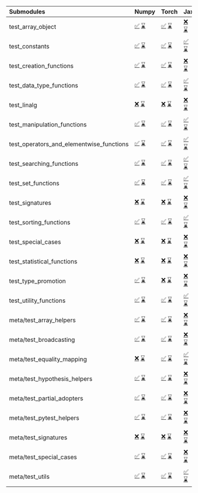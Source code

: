 | Submodules                               | Numpy                                                                                                                                                                                                                                                             | Torch                                                                                                                                                                                                                                                             | Jax                                                                                                                                                                                                                                                               | Tensorflow                                                                                                                                                                                                                                                        |
|:-----------------------------------------|:------------------------------------------------------------------------------------------------------------------------------------------------------------------------------------------------------------------------------------------------------------------|:------------------------------------------------------------------------------------------------------------------------------------------------------------------------------------------------------------------------------------------------------------------|:------------------------------------------------------------------------------------------------------------------------------------------------------------------------------------------------------------------------------------------------------------------|:------------------------------------------------------------------------------------------------------------------------------------------------------------------------------------------------------------------------------------------------------------------|
| test_array_object                        | <a href="https://github.com/unifyai/ivy/runs/8149790509?check_suite_focus=true" rel="noopener noreferrer" target="_blank">✅</a>   <a href="https://github.com/unifyai/ivy/runs/8150418394?check_suite_focus=true" rel="noopener noreferrer" target="_blank">⌛</a> | <a href="https://github.com/unifyai/ivy/runs/8149792343?check_suite_focus=true" rel="noopener noreferrer" target="_blank">✅</a>   <a href="https://github.com/unifyai/ivy/runs/8150420412?check_suite_focus=true" rel="noopener noreferrer" target="_blank">⌛</a> | <a href="https://github.com/unifyai/ivy/runs/8149793932?check_suite_focus=true" rel="noopener noreferrer" target="_blank">❌</a>   <a href="https://github.com/unifyai/ivy/runs/8150422009?check_suite_focus=true" rel="noopener noreferrer" target="_blank">⌛</a> | <a href="https://github.com/unifyai/ivy/runs/8149795205?check_suite_focus=true" rel="noopener noreferrer" target="_blank">✅</a>   <a href="https://github.com/unifyai/ivy/runs/8150423702?check_suite_focus=true" rel="noopener noreferrer" target="_blank">⌛</a> |
| test_constants                           | <a href="https://github.com/unifyai/ivy/runs/8149790576?check_suite_focus=true" rel="noopener noreferrer" target="_blank">✅</a>   <a href="https://github.com/unifyai/ivy/runs/8150418498?check_suite_focus=true" rel="noopener noreferrer" target="_blank">⌛</a> | <a href="https://github.com/unifyai/ivy/runs/8149792390?check_suite_focus=true" rel="noopener noreferrer" target="_blank">✅</a>   <a href="https://github.com/unifyai/ivy/runs/8150420494?check_suite_focus=true" rel="noopener noreferrer" target="_blank">⌛</a> | <a href="https://github.com/unifyai/ivy/runs/8149793977?check_suite_focus=true" rel="noopener noreferrer" target="_blank">✅</a>   <a href="https://github.com/unifyai/ivy/runs/8150422077?check_suite_focus=true" rel="noopener noreferrer" target="_blank">⌛</a> | <a href="https://github.com/unifyai/ivy/runs/8149795288?check_suite_focus=true" rel="noopener noreferrer" target="_blank">✅</a>   <a href="https://github.com/unifyai/ivy/runs/8150423763?check_suite_focus=true" rel="noopener noreferrer" target="_blank">⌛</a> |
| test_creation_functions                  | <a href="https://github.com/unifyai/ivy/runs/8149790631?check_suite_focus=true" rel="noopener noreferrer" target="_blank">✅</a>   <a href="https://github.com/unifyai/ivy/runs/8150418708?check_suite_focus=true" rel="noopener noreferrer" target="_blank">⌛</a> | <a href="https://github.com/unifyai/ivy/runs/8149792442?check_suite_focus=true" rel="noopener noreferrer" target="_blank">✅</a>   <a href="https://github.com/unifyai/ivy/runs/8150420560?check_suite_focus=true" rel="noopener noreferrer" target="_blank">⌛</a> | <a href="https://github.com/unifyai/ivy/runs/8149794020?check_suite_focus=true" rel="noopener noreferrer" target="_blank">❌</a>   <a href="https://github.com/unifyai/ivy/runs/8150422137?check_suite_focus=true" rel="noopener noreferrer" target="_blank">⌛</a> | <a href="https://github.com/unifyai/ivy/runs/8149795436?check_suite_focus=true" rel="noopener noreferrer" target="_blank">✅</a>   <a href="https://github.com/unifyai/ivy/runs/8150423828?check_suite_focus=true" rel="noopener noreferrer" target="_blank">⌛</a> |
| test_data_type_functions                 | <a href="https://github.com/unifyai/ivy/runs/8149790701?check_suite_focus=true" rel="noopener noreferrer" target="_blank">✅</a>   <a href="https://github.com/unifyai/ivy/runs/8150418819?check_suite_focus=true" rel="noopener noreferrer" target="_blank">⌛</a> | <a href="https://github.com/unifyai/ivy/runs/8149792516?check_suite_focus=true" rel="noopener noreferrer" target="_blank">✅</a>   <a href="https://github.com/unifyai/ivy/runs/8150420634?check_suite_focus=true" rel="noopener noreferrer" target="_blank">⌛</a> | <a href="https://github.com/unifyai/ivy/runs/8149794055?check_suite_focus=true" rel="noopener noreferrer" target="_blank">✅</a>   <a href="https://github.com/unifyai/ivy/runs/8150422202?check_suite_focus=true" rel="noopener noreferrer" target="_blank">⌛</a> | <a href="https://github.com/unifyai/ivy/runs/8149795598?check_suite_focus=true" rel="noopener noreferrer" target="_blank">✅</a>   <a href="https://github.com/unifyai/ivy/runs/8150423882?check_suite_focus=true" rel="noopener noreferrer" target="_blank">⌛</a> |
| test_linalg                              | <a href="https://github.com/unifyai/ivy/runs/8149790756?check_suite_focus=true" rel="noopener noreferrer" target="_blank">❌</a>   <a href="https://github.com/unifyai/ivy/runs/8150418899?check_suite_focus=true" rel="noopener noreferrer" target="_blank">⌛</a> | <a href="https://github.com/unifyai/ivy/runs/8149792616?check_suite_focus=true" rel="noopener noreferrer" target="_blank">❌</a>   <a href="https://github.com/unifyai/ivy/runs/8150420713?check_suite_focus=true" rel="noopener noreferrer" target="_blank">⌛</a> | <a href="https://github.com/unifyai/ivy/runs/8149794106?check_suite_focus=true" rel="noopener noreferrer" target="_blank">❌</a>   <a href="https://github.com/unifyai/ivy/runs/8150422266?check_suite_focus=true" rel="noopener noreferrer" target="_blank">⌛</a> | <a href="https://github.com/unifyai/ivy/runs/8149795692?check_suite_focus=true" rel="noopener noreferrer" target="_blank">❌</a>   <a href="https://github.com/unifyai/ivy/runs/8150423941?check_suite_focus=true" rel="noopener noreferrer" target="_blank">⌛</a> |
| test_manipulation_functions              | <a href="https://github.com/unifyai/ivy/runs/8149790821?check_suite_focus=true" rel="noopener noreferrer" target="_blank">✅</a>   <a href="https://github.com/unifyai/ivy/runs/8150418981?check_suite_focus=true" rel="noopener noreferrer" target="_blank">⌛</a> | <a href="https://github.com/unifyai/ivy/runs/8149792771?check_suite_focus=true" rel="noopener noreferrer" target="_blank">✅</a>   <a href="https://github.com/unifyai/ivy/runs/8150420787?check_suite_focus=true" rel="noopener noreferrer" target="_blank">⌛</a> | <a href="https://github.com/unifyai/ivy/runs/8149794169?check_suite_focus=true" rel="noopener noreferrer" target="_blank">✅</a>   <a href="https://github.com/unifyai/ivy/runs/8150422347?check_suite_focus=true" rel="noopener noreferrer" target="_blank">⌛</a> | <a href="https://github.com/unifyai/ivy/runs/8149795762?check_suite_focus=true" rel="noopener noreferrer" target="_blank">✅</a>   <a href="https://github.com/unifyai/ivy/runs/8150424003?check_suite_focus=true" rel="noopener noreferrer" target="_blank">⌛</a> |
| test_operators_and_elementwise_functions | <a href="https://github.com/unifyai/ivy/runs/8149790889?check_suite_focus=true" rel="noopener noreferrer" target="_blank">✅</a>   <a href="https://github.com/unifyai/ivy/runs/8150419052?check_suite_focus=true" rel="noopener noreferrer" target="_blank">⌛</a> | <a href="https://github.com/unifyai/ivy/runs/8149792855?check_suite_focus=true" rel="noopener noreferrer" target="_blank">✅</a>   <a href="https://github.com/unifyai/ivy/runs/8150420860?check_suite_focus=true" rel="noopener noreferrer" target="_blank">⌛</a> | <a href="https://github.com/unifyai/ivy/runs/8149794232?check_suite_focus=true" rel="noopener noreferrer" target="_blank">✅</a>   <a href="https://github.com/unifyai/ivy/runs/8150422402?check_suite_focus=true" rel="noopener noreferrer" target="_blank">⌛</a> | <a href="https://github.com/unifyai/ivy/runs/8149795815?check_suite_focus=true" rel="noopener noreferrer" target="_blank">✅</a>   <a href="https://github.com/unifyai/ivy/runs/8150424050?check_suite_focus=true" rel="noopener noreferrer" target="_blank">⌛</a> |
| test_searching_functions                 | <a href="https://github.com/unifyai/ivy/runs/8149791169?check_suite_focus=true" rel="noopener noreferrer" target="_blank">✅</a>   <a href="https://github.com/unifyai/ivy/runs/8150419116?check_suite_focus=true" rel="noopener noreferrer" target="_blank">⌛</a> | <a href="https://github.com/unifyai/ivy/runs/8149792949?check_suite_focus=true" rel="noopener noreferrer" target="_blank">✅</a>   <a href="https://github.com/unifyai/ivy/runs/8150420919?check_suite_focus=true" rel="noopener noreferrer" target="_blank">⌛</a> | <a href="https://github.com/unifyai/ivy/runs/8149794276?check_suite_focus=true" rel="noopener noreferrer" target="_blank">✅</a>   <a href="https://github.com/unifyai/ivy/runs/8150422470?check_suite_focus=true" rel="noopener noreferrer" target="_blank">⌛</a> | <a href="https://github.com/unifyai/ivy/runs/8149795863?check_suite_focus=true" rel="noopener noreferrer" target="_blank">✅</a>   <a href="https://github.com/unifyai/ivy/runs/8150424120?check_suite_focus=true" rel="noopener noreferrer" target="_blank">⌛</a> |
| test_set_functions                       | <a href="https://github.com/unifyai/ivy/runs/8149791254?check_suite_focus=true" rel="noopener noreferrer" target="_blank">✅</a>   <a href="https://github.com/unifyai/ivy/runs/8150419177?check_suite_focus=true" rel="noopener noreferrer" target="_blank">⌛</a> | <a href="https://github.com/unifyai/ivy/runs/8149793106?check_suite_focus=true" rel="noopener noreferrer" target="_blank">✅</a>   <a href="https://github.com/unifyai/ivy/runs/8150420982?check_suite_focus=true" rel="noopener noreferrer" target="_blank">⌛</a> | <a href="https://github.com/unifyai/ivy/runs/8149794325?check_suite_focus=true" rel="noopener noreferrer" target="_blank">✅</a>   <a href="https://github.com/unifyai/ivy/runs/8150422549?check_suite_focus=true" rel="noopener noreferrer" target="_blank">⌛</a> | <a href="https://github.com/unifyai/ivy/runs/8149795924?check_suite_focus=true" rel="noopener noreferrer" target="_blank">✅</a>   <a href="https://github.com/unifyai/ivy/runs/8150424197?check_suite_focus=true" rel="noopener noreferrer" target="_blank">⌛</a> |
| test_signatures                          | <a href="https://github.com/unifyai/ivy/runs/8149791338?check_suite_focus=true" rel="noopener noreferrer" target="_blank">❌</a>   <a href="https://github.com/unifyai/ivy/runs/8150419237?check_suite_focus=true" rel="noopener noreferrer" target="_blank">⌛</a> | <a href="https://github.com/unifyai/ivy/runs/8149793161?check_suite_focus=true" rel="noopener noreferrer" target="_blank">❌</a>   <a href="https://github.com/unifyai/ivy/runs/8150421047?check_suite_focus=true" rel="noopener noreferrer" target="_blank">⌛</a> | <a href="https://github.com/unifyai/ivy/runs/8149794390?check_suite_focus=true" rel="noopener noreferrer" target="_blank">❌</a>   <a href="https://github.com/unifyai/ivy/runs/8150422607?check_suite_focus=true" rel="noopener noreferrer" target="_blank">⌛</a> | <a href="https://github.com/unifyai/ivy/runs/8149795974?check_suite_focus=true" rel="noopener noreferrer" target="_blank">❌</a>   <a href="https://github.com/unifyai/ivy/runs/8150424251?check_suite_focus=true" rel="noopener noreferrer" target="_blank">⌛</a> |
| test_sorting_functions                   | <a href="https://github.com/unifyai/ivy/runs/8149791423?check_suite_focus=true" rel="noopener noreferrer" target="_blank">✅</a>   <a href="https://github.com/unifyai/ivy/runs/8150419325?check_suite_focus=true" rel="noopener noreferrer" target="_blank">⌛</a> | <a href="https://github.com/unifyai/ivy/runs/8149793229?check_suite_focus=true" rel="noopener noreferrer" target="_blank">✅</a>   <a href="https://github.com/unifyai/ivy/runs/8150421097?check_suite_focus=true" rel="noopener noreferrer" target="_blank">⌛</a> | <a href="https://github.com/unifyai/ivy/runs/8149794438?check_suite_focus=true" rel="noopener noreferrer" target="_blank">✅</a>   <a href="https://github.com/unifyai/ivy/runs/8150422670?check_suite_focus=true" rel="noopener noreferrer" target="_blank">⌛</a> | <a href="https://github.com/unifyai/ivy/runs/8149796058?check_suite_focus=true" rel="noopener noreferrer" target="_blank">✅</a>   <a href="https://github.com/unifyai/ivy/runs/8150424309?check_suite_focus=true" rel="noopener noreferrer" target="_blank">⌛</a> |
| test_special_cases                       | <a href="https://github.com/unifyai/ivy/runs/8149791501?check_suite_focus=true" rel="noopener noreferrer" target="_blank">❌</a>   <a href="https://github.com/unifyai/ivy/runs/8150419445?check_suite_focus=true" rel="noopener noreferrer" target="_blank">⌛</a> | <a href="https://github.com/unifyai/ivy/runs/8149793302?check_suite_focus=true" rel="noopener noreferrer" target="_blank">❌</a>   <a href="https://github.com/unifyai/ivy/runs/8150421147?check_suite_focus=true" rel="noopener noreferrer" target="_blank">⌛</a> | <a href="https://github.com/unifyai/ivy/runs/8149794509?check_suite_focus=true" rel="noopener noreferrer" target="_blank">❌</a>   <a href="https://github.com/unifyai/ivy/runs/8150422748?check_suite_focus=true" rel="noopener noreferrer" target="_blank">⌛</a> | <a href="https://github.com/unifyai/ivy/runs/8149796116?check_suite_focus=true" rel="noopener noreferrer" target="_blank">❌</a>   <a href="https://github.com/unifyai/ivy/runs/8150424366?check_suite_focus=true" rel="noopener noreferrer" target="_blank">⌛</a> |
| test_statistical_functions               | <a href="https://github.com/unifyai/ivy/runs/8149791585?check_suite_focus=true" rel="noopener noreferrer" target="_blank">❌</a>   <a href="https://github.com/unifyai/ivy/runs/8150419531?check_suite_focus=true" rel="noopener noreferrer" target="_blank">⌛</a> | <a href="https://github.com/unifyai/ivy/runs/8149793347?check_suite_focus=true" rel="noopener noreferrer" target="_blank">❌</a>   <a href="https://github.com/unifyai/ivy/runs/8150421236?check_suite_focus=true" rel="noopener noreferrer" target="_blank">⌛</a> | <a href="https://github.com/unifyai/ivy/runs/8149794574?check_suite_focus=true" rel="noopener noreferrer" target="_blank">❌</a>   <a href="https://github.com/unifyai/ivy/runs/8150422808?check_suite_focus=true" rel="noopener noreferrer" target="_blank">⌛</a> | <a href="https://github.com/unifyai/ivy/runs/8149796192?check_suite_focus=true" rel="noopener noreferrer" target="_blank">❌</a>   <a href="https://github.com/unifyai/ivy/runs/8150424433?check_suite_focus=true" rel="noopener noreferrer" target="_blank">⌛</a> |
| test_type_promotion                      | <a href="https://github.com/unifyai/ivy/runs/8149791666?check_suite_focus=true" rel="noopener noreferrer" target="_blank">✅</a>   <a href="https://github.com/unifyai/ivy/runs/8150419601?check_suite_focus=true" rel="noopener noreferrer" target="_blank">⌛</a> | <a href="https://github.com/unifyai/ivy/runs/8149793388?check_suite_focus=true" rel="noopener noreferrer" target="_blank">❌</a>   <a href="https://github.com/unifyai/ivy/runs/8150421294?check_suite_focus=true" rel="noopener noreferrer" target="_blank">⌛</a> | <a href="https://github.com/unifyai/ivy/runs/8149794623?check_suite_focus=true" rel="noopener noreferrer" target="_blank">❌</a>   <a href="https://github.com/unifyai/ivy/runs/8150422872?check_suite_focus=true" rel="noopener noreferrer" target="_blank">⌛</a> | <a href="https://github.com/unifyai/ivy/runs/8149796247?check_suite_focus=true" rel="noopener noreferrer" target="_blank">❌</a>   <a href="https://github.com/unifyai/ivy/runs/8150424534?check_suite_focus=true" rel="noopener noreferrer" target="_blank">⌛</a> |
| test_utility_functions                   | <a href="https://github.com/unifyai/ivy/runs/8149791716?check_suite_focus=true" rel="noopener noreferrer" target="_blank">✅</a>   <a href="https://github.com/unifyai/ivy/runs/8150419674?check_suite_focus=true" rel="noopener noreferrer" target="_blank">⌛</a> | <a href="https://github.com/unifyai/ivy/runs/8149793423?check_suite_focus=true" rel="noopener noreferrer" target="_blank">✅</a>   <a href="https://github.com/unifyai/ivy/runs/8150421372?check_suite_focus=true" rel="noopener noreferrer" target="_blank">⌛</a> | <a href="https://github.com/unifyai/ivy/runs/8149794677?check_suite_focus=true" rel="noopener noreferrer" target="_blank">✅</a>   <a href="https://github.com/unifyai/ivy/runs/8150422928?check_suite_focus=true" rel="noopener noreferrer" target="_blank">⌛</a> | <a href="https://github.com/unifyai/ivy/runs/8149796318?check_suite_focus=true" rel="noopener noreferrer" target="_blank">✅</a>   <a href="https://github.com/unifyai/ivy/runs/8150424683?check_suite_focus=true" rel="noopener noreferrer" target="_blank">⌛</a> |
| meta/test_array_helpers                  | <a href="https://github.com/unifyai/ivy/runs/8149791764?check_suite_focus=true" rel="noopener noreferrer" target="_blank">✅</a>   <a href="https://github.com/unifyai/ivy/runs/8150419756?check_suite_focus=true" rel="noopener noreferrer" target="_blank">⌛</a> | <a href="https://github.com/unifyai/ivy/runs/8149793469?check_suite_focus=true" rel="noopener noreferrer" target="_blank">✅</a>   <a href="https://github.com/unifyai/ivy/runs/8150421425?check_suite_focus=true" rel="noopener noreferrer" target="_blank">⌛</a> | <a href="https://github.com/unifyai/ivy/runs/8149794713?check_suite_focus=true" rel="noopener noreferrer" target="_blank">❌</a>   <a href="https://github.com/unifyai/ivy/runs/8150422987?check_suite_focus=true" rel="noopener noreferrer" target="_blank">⌛</a> | <a href="https://github.com/unifyai/ivy/runs/8149796384?check_suite_focus=true" rel="noopener noreferrer" target="_blank">✅</a>   <a href="https://github.com/unifyai/ivy/runs/8150424847?check_suite_focus=true" rel="noopener noreferrer" target="_blank">⌛</a> |
| meta/test_broadcasting                   | <a href="https://github.com/unifyai/ivy/runs/8149791837?check_suite_focus=true" rel="noopener noreferrer" target="_blank">✅</a>   <a href="https://github.com/unifyai/ivy/runs/8150419838?check_suite_focus=true" rel="noopener noreferrer" target="_blank">⌛</a> | <a href="https://github.com/unifyai/ivy/runs/8149793512?check_suite_focus=true" rel="noopener noreferrer" target="_blank">✅</a>   <a href="https://github.com/unifyai/ivy/runs/8150421481?check_suite_focus=true" rel="noopener noreferrer" target="_blank">⌛</a> | <a href="https://github.com/unifyai/ivy/runs/8149794753?check_suite_focus=true" rel="noopener noreferrer" target="_blank">❌</a>   <a href="https://github.com/unifyai/ivy/runs/8150423063?check_suite_focus=true" rel="noopener noreferrer" target="_blank">⌛</a> | <a href="https://github.com/unifyai/ivy/runs/8149796459?check_suite_focus=true" rel="noopener noreferrer" target="_blank">✅</a>   <a href="https://github.com/unifyai/ivy/runs/8150424964?check_suite_focus=true" rel="noopener noreferrer" target="_blank">⌛</a> |
| meta/test_equality_mapping               | <a href="https://github.com/unifyai/ivy/runs/8149791903?check_suite_focus=true" rel="noopener noreferrer" target="_blank">❌</a>   <a href="https://github.com/unifyai/ivy/runs/8150419916?check_suite_focus=true" rel="noopener noreferrer" target="_blank">⌛</a> | <a href="https://github.com/unifyai/ivy/runs/8149793593?check_suite_focus=true" rel="noopener noreferrer" target="_blank">✅</a>   <a href="https://github.com/unifyai/ivy/runs/8150421537?check_suite_focus=true" rel="noopener noreferrer" target="_blank">⌛</a> | <a href="https://github.com/unifyai/ivy/runs/8149794798?check_suite_focus=true" rel="noopener noreferrer" target="_blank">✅</a>   <a href="https://github.com/unifyai/ivy/runs/8150423133?check_suite_focus=true" rel="noopener noreferrer" target="_blank">⌛</a> | <a href="https://github.com/unifyai/ivy/runs/8149796547?check_suite_focus=true" rel="noopener noreferrer" target="_blank">✅</a>   <a href="https://github.com/unifyai/ivy/runs/8150425062?check_suite_focus=true" rel="noopener noreferrer" target="_blank">⌛</a> |
| meta/test_hypothesis_helpers             | <a href="https://github.com/unifyai/ivy/runs/8149791959?check_suite_focus=true" rel="noopener noreferrer" target="_blank">✅</a>   <a href="https://github.com/unifyai/ivy/runs/8150419998?check_suite_focus=true" rel="noopener noreferrer" target="_blank">⌛</a> | <a href="https://github.com/unifyai/ivy/runs/8149793640?check_suite_focus=true" rel="noopener noreferrer" target="_blank">✅</a>   <a href="https://github.com/unifyai/ivy/runs/8150421614?check_suite_focus=true" rel="noopener noreferrer" target="_blank">⌛</a> | <a href="https://github.com/unifyai/ivy/runs/8149794846?check_suite_focus=true" rel="noopener noreferrer" target="_blank">❌</a>   <a href="https://github.com/unifyai/ivy/runs/8150423218?check_suite_focus=true" rel="noopener noreferrer" target="_blank">⌛</a> | <a href="https://github.com/unifyai/ivy/runs/8149796723?check_suite_focus=true" rel="noopener noreferrer" target="_blank">✅</a>   <a href="https://github.com/unifyai/ivy/runs/8150425139?check_suite_focus=true" rel="noopener noreferrer" target="_blank">⌛</a> |
| meta/test_partial_adopters               | <a href="https://github.com/unifyai/ivy/runs/8149792016?check_suite_focus=true" rel="noopener noreferrer" target="_blank">✅</a>   <a href="https://github.com/unifyai/ivy/runs/8150420076?check_suite_focus=true" rel="noopener noreferrer" target="_blank">⌛</a> | <a href="https://github.com/unifyai/ivy/runs/8149793694?check_suite_focus=true" rel="noopener noreferrer" target="_blank">✅</a>   <a href="https://github.com/unifyai/ivy/runs/8150421669?check_suite_focus=true" rel="noopener noreferrer" target="_blank">⌛</a> | <a href="https://github.com/unifyai/ivy/runs/8149794892?check_suite_focus=true" rel="noopener noreferrer" target="_blank">❌</a>   <a href="https://github.com/unifyai/ivy/runs/8150423302?check_suite_focus=true" rel="noopener noreferrer" target="_blank">⌛</a> | <a href="https://github.com/unifyai/ivy/runs/8149796787?check_suite_focus=true" rel="noopener noreferrer" target="_blank">✅</a>   <a href="https://github.com/unifyai/ivy/runs/8150425204?check_suite_focus=true" rel="noopener noreferrer" target="_blank">⌛</a> |
| meta/test_pytest_helpers                 | <a href="https://github.com/unifyai/ivy/runs/8149792081?check_suite_focus=true" rel="noopener noreferrer" target="_blank">✅</a>   <a href="https://github.com/unifyai/ivy/runs/8150420134?check_suite_focus=true" rel="noopener noreferrer" target="_blank">⌛</a> | <a href="https://github.com/unifyai/ivy/runs/8149793741?check_suite_focus=true" rel="noopener noreferrer" target="_blank">✅</a>   <a href="https://github.com/unifyai/ivy/runs/8150421720?check_suite_focus=true" rel="noopener noreferrer" target="_blank">⌛</a> | <a href="https://github.com/unifyai/ivy/runs/8149794963?check_suite_focus=true" rel="noopener noreferrer" target="_blank">❌</a>   <a href="https://github.com/unifyai/ivy/runs/8150423393?check_suite_focus=true" rel="noopener noreferrer" target="_blank">⌛</a> | <a href="https://github.com/unifyai/ivy/runs/8149796890?check_suite_focus=true" rel="noopener noreferrer" target="_blank">✅</a>   <a href="https://github.com/unifyai/ivy/runs/8150425266?check_suite_focus=true" rel="noopener noreferrer" target="_blank">⌛</a> |
| meta/test_signatures                     | <a href="https://github.com/unifyai/ivy/runs/8149792147?check_suite_focus=true" rel="noopener noreferrer" target="_blank">❌</a>   <a href="https://github.com/unifyai/ivy/runs/8150420197?check_suite_focus=true" rel="noopener noreferrer" target="_blank">⌛</a> | <a href="https://github.com/unifyai/ivy/runs/8149793801?check_suite_focus=true" rel="noopener noreferrer" target="_blank">❌</a>   <a href="https://github.com/unifyai/ivy/runs/8150421782?check_suite_focus=true" rel="noopener noreferrer" target="_blank">⌛</a> | <a href="https://github.com/unifyai/ivy/runs/8149795034?check_suite_focus=true" rel="noopener noreferrer" target="_blank">❌</a>   <a href="https://github.com/unifyai/ivy/runs/8150423467?check_suite_focus=true" rel="noopener noreferrer" target="_blank">⌛</a> | <a href="https://github.com/unifyai/ivy/runs/8149796973?check_suite_focus=true" rel="noopener noreferrer" target="_blank">❌</a>   <a href="https://github.com/unifyai/ivy/runs/8150425315?check_suite_focus=true" rel="noopener noreferrer" target="_blank">⌛</a> |
| meta/test_special_cases                  | <a href="https://github.com/unifyai/ivy/runs/8149792219?check_suite_focus=true" rel="noopener noreferrer" target="_blank">✅</a>   <a href="https://github.com/unifyai/ivy/runs/8150420269?check_suite_focus=true" rel="noopener noreferrer" target="_blank">⌛</a> | <a href="https://github.com/unifyai/ivy/runs/8149793846?check_suite_focus=true" rel="noopener noreferrer" target="_blank">✅</a>   <a href="https://github.com/unifyai/ivy/runs/8150421852?check_suite_focus=true" rel="noopener noreferrer" target="_blank">⌛</a> | <a href="https://github.com/unifyai/ivy/runs/8149795080?check_suite_focus=true" rel="noopener noreferrer" target="_blank">❌</a>   <a href="https://github.com/unifyai/ivy/runs/8150423549?check_suite_focus=true" rel="noopener noreferrer" target="_blank">⌛</a> | <a href="https://github.com/unifyai/ivy/runs/8149797056?check_suite_focus=true" rel="noopener noreferrer" target="_blank">✅</a>   <a href="https://github.com/unifyai/ivy/runs/8150425390?check_suite_focus=true" rel="noopener noreferrer" target="_blank">⌛</a> |
| meta/test_utils                          | <a href="https://github.com/unifyai/ivy/runs/8149792282?check_suite_focus=true" rel="noopener noreferrer" target="_blank">✅</a>   <a href="https://github.com/unifyai/ivy/runs/8150420324?check_suite_focus=true" rel="noopener noreferrer" target="_blank">⌛</a> | <a href="https://github.com/unifyai/ivy/runs/8149793878?check_suite_focus=true" rel="noopener noreferrer" target="_blank">✅</a>   <a href="https://github.com/unifyai/ivy/runs/8150421921?check_suite_focus=true" rel="noopener noreferrer" target="_blank">⌛</a> | <a href="https://github.com/unifyai/ivy/runs/8149795134?check_suite_focus=true" rel="noopener noreferrer" target="_blank">✅</a>   <a href="https://github.com/unifyai/ivy/runs/8150423618?check_suite_focus=true" rel="noopener noreferrer" target="_blank">⌛</a> | <a href="https://github.com/unifyai/ivy/runs/8149797124?check_suite_focus=true" rel="noopener noreferrer" target="_blank">✅</a>   <a href="https://github.com/unifyai/ivy/runs/8150425476?check_suite_focus=true" rel="noopener noreferrer" target="_blank">⌛</a> |